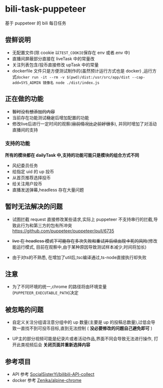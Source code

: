 # bili-task-puppeteer

基于 puppeteer 的 bili 每日任务

## 尝鲜说明

- 无配置文件(除 cookie 以`TEST_COOKIE`保存在 env 或者.env 中)
- 直播间屏蔽部分直接在 liveTask 中的常量改
- 关注列表包含/投币直接修改 upTask 中的常量
- dockerfile 文件只是方便测试制作的(虽然预计运行方式也是 docker)
  ,运行方式`docker run -it --rm -v $(pwd)/dist:/usr/src/app/dist --cap-add=SYS_ADMIN 镜像名 node ./dist/index.js`

## 正在做的功能

- ~~暂时没有想添加的内容~~
- 当前存在功能测试~~稳定~~后增加配置的功能
- 修改live后进行一定时间的观察(~~目前情况比之前好很多~~), 并同时增加了对活动直播间的支持

### 支持的功能

**所有的模块都在 dailyTask 中,支持的功能可能只是模块的组合方式不同**

- 风纪委员任务
- 给指定 uid 的 up 投币
- 从首页推荐选择投币
- 给关注用户投币
- 直播发送弹幕,headless 存在大量问题

## 暂时无法解决的问题

- 试图拦截 request 直接修改某些请求,实际上 puppeteer 不支持串行的拦截,导致此行为和第三方的包有所冲突
  <https://github.com/puppeteer/puppeteer/pull/6735>

- ~~live 在 headless 模式下可能存在多次失败和重试并后续出现卡死的风险~~(修改能运行模式, 目前在观察中,由于某种原因导致测试样本减少,时间将加长)

- 由于对ts的不熟悉, 在增加了util后,tsc编译通过,ts-node直接执行却失败

## 注意

- 为了不同环境的统一,chrome 的路径将由环境变量(`PUPPETEER_EXECUTABLE_PATH`)决定

## 被忽略的问题

- 自定义关注分组请注意分组中的 up 数量(主要是 up 的投稿总数量),过低会导致一直找不到可投币目标,直到无法控制 ( **没必要修改的问题自己避免即可** )

- UP主的部分视频可能是纪录片或者活动作品,界面不同会导致无法进行操作, 打开此类视频后会 **关闭页面并重新选择内容**

## 参考项目

- API 参考 [SocialSisterYi/bilibili-API-collect](https://github.com/SocialSisterYi/bilibili-API-collect)
- docker 参考 [Zenika/alpine-chrome](https://github.com/Zenika/alpine-chrome)
